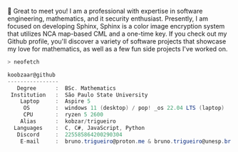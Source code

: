🔬
Great to meet you! I am a professional with expertise in software engineering, mathematics, and it security enthusiast. Presently, I am focused on developing Sphinx,  Sphinx is a color image encryption system that utilizes NCA map-based CML and a one-time key. If you check out my Github profile, you'll discover a variety of software projects that showcase my love for mathematics, as well as a few fun side projects I've worked on.

```zsh
> neofetch
```

```csharp
koobzaar@github
----------------
   Degree      :  BSc. Mathematics
 Institution   :  São Paulo State University
    Laptop     :  Aspire 5 
     OS        :  windows 11 (desktop) / pop! _os 22.04 LTS (laptop)
     CPU       :  ryzen 5 2600
    Alias      :  kobzar/trigueiro
  Languages    :  C, C#, JavaScript, Python
   Discord     :  225585864200290304
    E-mail     :  bruno.trigueiro@proton.me & bruno.trigueiro@unesp.br
```
